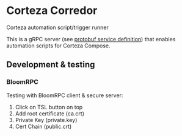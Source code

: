 # Corteza Corredor
Corteza automation script/trigger runner

This is a gRPC server (see [protobuf service definition](https://github.com/cortezaproejct/corteza-protobuf))
that enables automation scripts for Corteza Compose.



## Development & testing


### BloomRPC

Testing with BloomRPC client & secure server:

 1. Click on TSL button on top
 2. Add root certificate (ca.crt)
 3. Private Key (private.key)
 4. Cert Chain (public.crt)
